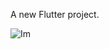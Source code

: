 
A new Flutter project.

![Im](https://github.com/mianhunainhamza/shopping_app/assets/105043202/5d909509-ecc2-4242-8c65-6af9b3414c04)

